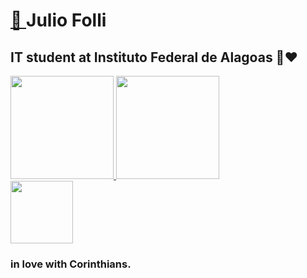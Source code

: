 <h1>
  <a href="https://youtu.be/uzS3WG6__G4" target="_blank">
    🌟
  </a>
  <span>
  Julio Folli
  </span>
</h1>
<h2> 
  IT student at Instituto Federal de Alagoas 💚❤️
</h2> 
<div align="left">
  <a href="https://github.com/NETUNO14">
    <img height="165em" src="https://github-readme-stats.vercel.app/api?username=NETUNO14&show_icons=true&theme=dark&include_all_commits=true&count_private=true"/>
     <img height="165em" src="https://github-readme-stats.vercel.app/api/top-langs/?username=NETUNO14&layout=compact&langs_count=7&theme=dark"/>
  </a>
</div>
  <img width="100" src="https://i0.wp.com/dreamleaguesoccer.com.br/wp-content/uploads/2016/11/escudo-Corinthians.png?fit=512%2C512&ssl=1"/>
  <h3>
    <strong>
      in love with Corinthians.
    </strong>
   </h3>
